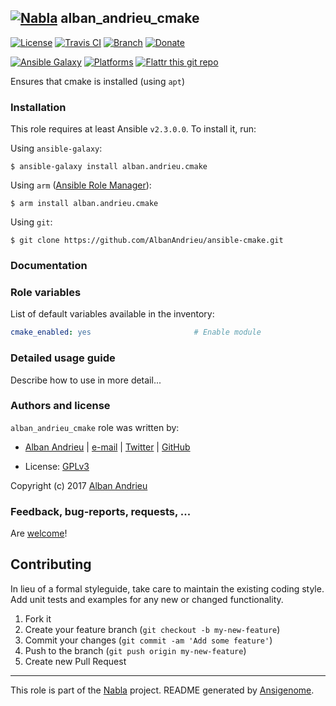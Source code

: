 ## [![Nabla](https://debops.org/images/debops-small.png)](https://github.com/AlbanAndrieu) alban_andrieu_cmake

<!-- This file was generated by Ansigenome. Do not edit this file directly but
     instead have a look at the files in the ./meta/ directory. -->

[![License](http://img.shields.io/:license-apache-blue.svg?style=flat-square)](http://www.apache.org/licenses/LICENSE-2.0.html)
[![Travis CI](https://img.shields.io/travis/AlbanAndrieu/ansible-cmake.svg?style=flat)](https://travis-ci.org/AlbanAndrieu/ansible-cmake)
[![Branch](http://img.shields.io/github/tag/AlbanAndrieu/ansible-cmake.svg?style=flat-square)](https://github.com/AlbanAndrieu/ansible-cmake/tree/master)
[![Donate](https://img.shields.io/gratipay/AlbanAndrieu.svg?style=flat)](https://www.gratipay.com/~AlbanAndrieu)
<!--[![Ansible Galaxy](https://img.shields.io/badge/galaxy-alban.andrieu.cmake-660198.svg?style=flat)](https://galaxy.ansible.com/detail#/role/1628)-->
[![Ansible Galaxy](https://img.shields.io/badge/galaxy-alban.andrieu.cmake-660198.svg?style=flat)](https://galaxy.ansible.com/alban.andrieu/cmake)
[![Platforms](http://img.shields.io/badge/platforms-el%20/%20ubuntu-lightgrey.svg?style=flat)](#)
[![Flattr this git repo](http://api.flattr.com/button/flattr-badge-large.png)](https://flattr.com/submit/auto?user_id=AlbanAndrieu&url=https://github.com/AlbanAndrieu/ansible-cmake&title=ansible-cmake&language=en_GB&tags=github&category=software)

Ensures that cmake is installed (using `apt`)


### Installation

This role requires at least Ansible `v2.3.0.0`. To install it, run:

Using `ansible-galaxy`:
```shell
$ ansible-galaxy install alban.andrieu.cmake
```

Using `arm` ([Ansible Role Manager](https://github.com/mirskytech/ansible-role-manager/)):
```shell
$ arm install alban.andrieu.cmake
```

Using `git`:
```shell
$ git clone https://github.com/AlbanAndrieu/ansible-cmake.git
```

### Documentation

<!---
More information about `alban.andrieu.cmake` can be found in the
[official alban.andrieu.cmake documentation](https://docs.debops.org/en/latest/ansible/roles/ansible-cmake/docs/).
-->


### Role variables

List of default variables available in the inventory:

```YAML
cmake_enabled: yes                       # Enable module
```


### Detailed usage guide

Describe how to use in more detail...


### Authors and license

`alban_andrieu_cmake` role was written by:

- [Alban Andrieu](fr.linkedin.com/in/nabla/) | [e-mail](mailto:alban.andrieu@free.fr) | [Twitter](https://twitter.com/AlbanAndrieu) | [GitHub](https://github.com/AlbanAndrieu)

- License: [GPLv3](https://tldrlegal.com/license/gnu-general-public-license-v3-%28gpl-3%29)

Copyright (c) 2017 [Alban Andrieu](https://alban.andrieu.com/)

### Feedback, bug-reports, requests, ...

Are [welcome](https://github.com/AlbanAndrieu/ansible-cmake/issues)!

## Contributing
In lieu of a formal styleguide, take care to maintain the existing coding style. Add unit tests and examples for any new or changed functionality.

1. Fork it
2. Create your feature branch (`git checkout -b my-new-feature`)
3. Commit your changes (`git commit -am 'Add some feature'`)
4. Push to the branch (`git push origin my-new-feature`)
5. Create new Pull Request

***

This role is part of the [Nabla](https://github.com/AlbanAndrieu) project.
README generated by [Ansigenome](https://github.com/nickjj/ansigenome/).
